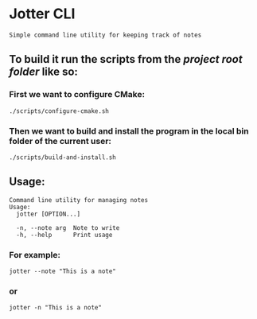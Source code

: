 # Jotter CLI
```Simple command line utility for keeping track of notes```

## To build it run the scripts from the *project root folder* like so:
### First we want to configure CMake:
```console
./scripts/configure-cmake.sh
```
### Then we want to build and install the program in the local bin folder of the current user:
```console
./scripts/build-and-install.sh
```

## Usage:

```
Command line utility for managing notes
Usage:
  jotter [OPTION...]

  -n, --note arg  Note to write
  -h, --help      Print usage
```

### For example:

```console
jotter --note "This is a note"
```
### or
```console
jotter -n "This is a note"
``` 
